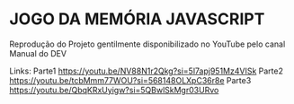 # JOGO DA MEMÓRIA JAVASCRIPT

Reprodução do Projeto gentilmente disponibilizado no YouTube pelo canal Manual do DEV

Links:
Parte1
https://youtu.be/NV88N1r2Qkg?si=5l7apj951Mz4VISk
Parte2
https://youtu.be/tcbMmm77WOU?si=568148OLXpC36r8e
Parte3
https://youtu.be/QbqKRxUyigw?si=5QBwlSkMgr03URvo
